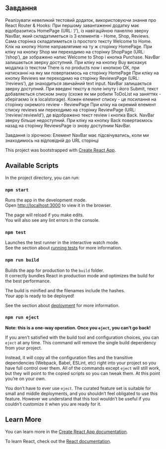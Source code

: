 ## Завдання

Реалізувати невеликий тестовий додаток, використовуючи знання про React Router & Hooks:
При першому завантаженні додатку має відобразитись HomePage (URL: ‘/’), із навігаційною панеллю зверху NavBar, який 
складатиметься із 3 елементів - Home, Shop, Reviews. Сама сторінка складатиметься із простого тексту Welcome to Home. 
Клік на кнопку Home направлятиме на ту ж сторінку HomePage.
При кліку на кнопку Shop ми переходимо на сторінку ShopPage (URL: ‘/shop’), де зображено напис Welcome to Shop і кнопка 
Purchase. NavBar залишається зверху доступний. При кліку на кнопку Buy вискакує модалка із текстом 
There is no products now і кнопкою ОК, при натисканні на яку ми повертаємось на сторінку HomePage
При кліку на кнопку Reviews ми переходимо на сторінку ReviewsPage (URL: ‘/reviews’), де знаходиться звичайний text input. 
NavBar залишається зверху доступний. При введені тексту в поле інпуту і його Submit, текст добавляється списком знизу 
(схоже як ми робили ToDoList на заняттях - зберігаємо їх в localstorage). Кожен елемент списку - це посилання на 
сторінку окремого review - ReviewPage
При кліку на окремий елемент списку reviews ми переходимо на сторінку ReviewPage (URL: ‘/review/:reviewId’), де 
відображено текст review і кнопка Back. NavBar зверху більше недоступний. При кліку на кнопку Back повертаємось назад на 
сторінку ReviewsPage із знову доступним NavBar.

Завдання із зірочкою: Елемент NavBar має підсвічуватись, коли ми знаходимось на відповідній до URL сторінці

This project was bootstrapped with [Create React App](https://github.com/facebook/create-react-app).

## Available Scripts

In the project directory, you can run:

### `npm start`

Runs the app in the development mode.<br />
Open [http://localhost:3000](http://localhost:3000) to view it in the browser.

The page will reload if you make edits.<br />
You will also see any lint errors in the console.

### `npm test`

Launches the test runner in the interactive watch mode.<br />
See the section about [running tests](https://facebook.github.io/create-react-app/docs/running-tests) for more information.

### `npm run build`

Builds the app for production to the `build` folder.<br />
It correctly bundles React in production mode and optimizes the build for the best performance.

The build is minified and the filenames include the hashes.<br />
Your app is ready to be deployed!

See the section about [deployment](https://facebook.github.io/create-react-app/docs/deployment) for more information.

### `npm run eject`

**Note: this is a one-way operation. Once you `eject`, you can’t go back!**

If you aren’t satisfied with the build tool and configuration choices, you can `eject` at any time. This command will remove the single build dependency from your project.

Instead, it will copy all the configuration files and the transitive dependencies (Webpack, Babel, ESLint, etc) right into your project so you have full control over them. All of the commands except `eject` will still work, but they will point to the copied scripts so you can tweak them. At this point you’re on your own.

You don’t have to ever use `eject`. The curated feature set is suitable for small and middle deployments, and you shouldn’t feel obligated to use this feature. However we understand that this tool wouldn’t be useful if you couldn’t customize it when you are ready for it.

## Learn More

You can learn more in the [Create React App documentation](https://facebook.github.io/create-react-app/docs/getting-started).

To learn React, check out the [React documentation](https://reactjs.org/).
